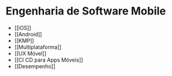 # Engenharia de Software Mobile

- [[iOS]]
- [[Android]]
- [[KMP]]
- [[Multiplataforma]]
- [[UX Móvel]]
- [[CI CD para Apps Móveis]]
- [[Desempenho]]
